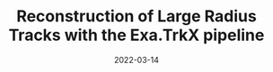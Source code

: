 ---
title: "Reconstruction of Large Radius Tracks with the Exa.TrkX pipeline"
date: 2022-03-14
venue: J. Phys. Conf. Ser. 2438 (2023) 012117
link: https://doi.org/10.1088/1742-6596/2438/1/012117
inspire_id: 2054067
---